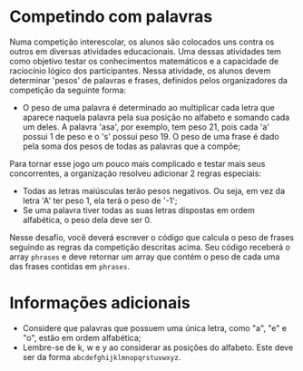 # Competindo com palavras

Numa competição interescolar, os alunos são colocados uns contra os outros em diversas atividades educacionais. Uma dessas atividades tem como objetivo testar os conhecimentos matemáticos e a capacidade de raciocínio lógico dos participantes. Nessa atividade, os alunos devem determinar 'pesos' de palavras e frases, definidos pelos organizadores da competição da seguinte forma:

- O peso de uma palavra é determinado ao multiplicar cada letra que aparece naquela palavra pela sua posição no alfabeto e somando cada um deles. A palavra 'asa', por exemplo, tem peso 21, pois cada 'a' possui 1 de peso e o 's' possui peso 19. O peso de uma frase é dado pela soma dos pesos de todas as palavras que a compõe;

Para tornar esse jogo um pouco mais complicado e testar mais seus concorrentes, a organização resolveu adicionar 2 regras especiais:

- Todas as letras maiúsculas terão pesos negativos. Ou seja, em vez da letra 'A' ter peso 1, ela terá o peso de '-1';
- Se uma palavra tiver todas as suas letras dispostas em ordem alfabética, o peso dela deve ser 0.

Nesse desafio, você deverá escrever o código que calcula o peso de frases seguindo as regras da competição descritas acima. Seu código receberá o array `phrases` e deve retornar um array que contém o peso de cada uma das frases contidas em `phrases`.

# Informações adicionais

- Considere que palavras que possuem uma única letra, como "a", "e" e "o", estão em ordem alfabética;
- Lembre-se de k, w e y ao considerar as posições do alfabeto. Este deve ser da forma `abcdefghijklmnopqrstuvwxyz`.
